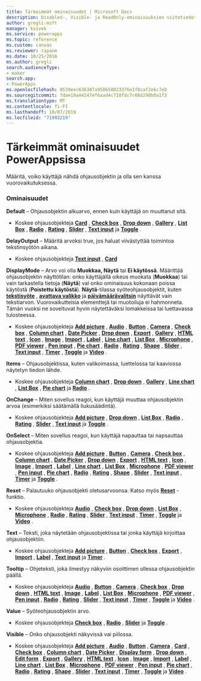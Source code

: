 ```yaml
---
title: Tärkeimmät ominaisuudet | Microsoft Docs
description: Disabled-, Visible- ja ReadOnly-ominaisuuksien viitetiedot
author: gregli-msft
manager: kvivek
ms.service: powerapps
ms.topic: reference
ms.custom: canvas
ms.reviewer: tapanm
ms.date: 10/25/2016
ms.author: gregli
search.audienceType:
- maker
search.app:
- PowerApps
ms.openlocfilehash: 0539eec636307a958658023376e1f8caf2e6c7eb
ms.sourcegitcommit: 7dae19a44247ef6aad4c718fdc7c68d298b0a1f3
ms.translationtype: MT
ms.contentlocale: fi-FI
ms.lasthandoff: 10/07/2019
ms.locfileid: "71993219"
---
```

# <a name="core-properties-in-powerapps"></a>Tärkeimmät ominaisuudet PowerAppsissa
Määritä, voiko käyttäjä nähdä ohjausobjektin ja olla sen kanssa vuorovaikutuksessa.

### <a name="properties"></a>Ominaisuudet
**Default** – Ohjausobjektin alkuarvo, ennen kuin käyttäjä on muuttanut sitä.

* Koskee ohjausobjekteja **[Card](control-card.md)** , **[Check box](control-check-box.md)** , **[Drop down](control-drop-down.md)** , **[Gallery](control-gallery.md)** , **[List Box](control-list-box.md)** , **[Radio](control-radio.md)** , **[Rating](control-rating.md)** , **[Slider](control-slider.md)** , **[Text input](control-text-input.md)** ja **[Toggle](control-toggle.md)** .

**DelayOutput** – Määritä arvoksi true, jos haluat viivästyttää toimintoa tekstinsyötön aikana.

* Koskee ohjausobjekteja **[Text input](control-text-input.md)** , **[Card](control-card.md)**

**DisplayMode** – Arvo voi olla **Muokkaa, Näytä** tai **Ei käytössä**. Määrittää ohjausobjektin näyttötilan: onko käyttäjällä oikeus muokata (**Muokkaa**) tai vain tarkastella tietoja (**Näytä**) vai onko ominaisuus kokonaan poissa käytöstä (**Poistettu käytöstä**).  **Näytä**-tilassa syöteohjausobjektit, kuten **[tekstisyöte](control-text-input.md)** ,  **[avattava valikko](control-drop-down.md)** ja **[päivämäärävalitsin](control-date-picker.md)** näyttävät vain tekstiarvon. Vuorovaikutteisia elementtejä tai muotoiluja ei hahmonneta.  Tämän vuoksi ne soveltuvat hyvin näytettäväksi lomakkeissa tai luettavassa tulosteessa.

* Koskee ohjausobjekteja **[Add picture](control-add-picture.md)** , **[Audio](control-audio-video.md)** , **[Button](control-button.md)** , **[Camera](control-camera.md)** , **[Check box](control-check-box.md)** , **[Column chart](control-column-line-chart.md)** , **[Date Picker](control-date-picker.md)** , **[Drop down](control-drop-down.md)** , **[Export](control-export-import.md)** , **[Gallery](control-gallery.md)** , **[HTML text](control-html-text.md)** , **[Icon](control-shapes-icons.md)** , **[Image](control-image.md)** , **[Import](control-export-import.md)** , **[Label](control-text-box.md)** , **[Line chart](control-column-line-chart.md)** , **[List Box](control-list-box.md)** , **[Microphone](control-microphone.md)** , **[PDF viewer](control-pdf-viewer.md)** , **[Pen input](control-pen-input.md)** , **[Pie chart](control-pie-chart.md)** , **[Radio](control-radio.md)** , **[Rating](control-rating.md)** , **[Shape](control-shapes-icons.md)** , **[Slider](control-slider.md)** , **[Text input](control-text-input.md)** , **[Timer](control-timer.md)** , **[Toggle](control-toggle.md)** ja **[Video](control-audio-video.md)** .

**Items** – Ohjausobjektissa, kuten valikoimassa, luettelossa tai kaaviossa näytetyn tiedon lähde.

* Koskee ohjausobjekteja **[Column chart](control-column-line-chart.md)** , **[Drop down](control-drop-down.md)** , **[Gallery](control-gallery.md)** , **[Line chart](control-column-line-chart.md)** , **[List Box](control-list-box.md)** , **[Pie chart](control-pie-chart.md)** ja **[Radio](control-radio.md)** .

**OnChange** – Miten sovellus reagoi, kun käyttäjä muuttaa ohjausobjektin arvoa (esimerkiksi säätämällä liukusäädintä).

* Koskee ohjausobjekteja **[Add picture](control-add-picture.md)** , **[Drop down](control-drop-down.md)** , **[List Box](control-list-box.md)** , **[Radio](control-radio.md)** , **[Rating](control-rating.md)** , **[Slider](control-slider.md)** , **[Text input](control-text-input.md)** ja **[Toggle](control-toggle.md)** .

**OnSelect** – Miten sovellus reagoi, kun käyttäjä napauttaa tai napsauttaa ohjausobjektia.

* Koskee ohjausobjekteja **[Add picture](control-add-picture.md)** , **[Button](control-button.md)** , **[Camera](control-camera.md)** , **[Check box](control-check-box.md)** , **[Column chart](control-column-line-chart.md)** , **[Date Picker](control-date-picker.md)** , **[Drop down](control-drop-down.md)** , **[Export](control-export-import.md)** , **[HTML text](control-html-text.md)** , **[Icon](control-shapes-icons.md)** , **[Image](control-image.md)** , **[Import](control-export-import.md)** , **[Label](control-text-box.md)** , **[Line chart](control-column-line-chart.md)** , **[List Box](control-list-box.md)** , **[Microphone](control-microphone.md)** , **[PDF viewer](control-pdf-viewer.md)** , **[Pen input](control-pen-input.md)** , **[Pie chart](control-pie-chart.md)** , **[Radio](control-radio.md)** , **[Rating](control-rating.md)** , **[Shape](control-shapes-icons.md)** , **[Slider](control-slider.md)** , **[Text input](control-text-input.md)** , **[Timer](control-timer.md)** ja **[Toggle](control-toggle.md)** .

**Reset** – Palautuuko ohjausobjekti oletusarvoonsa.  Katso myös **[Reset](../functions/function-reset.md)** -funktio.

* Koskee ohjausobjekteja **[Audio](control-audio-video.md)** , **[Check box](control-check-box.md)** , **[Drop down](control-drop-down.md)** , **[List Box](control-list-box.md)** , **[Microphone](control-microphone.md)** , **[Radio](control-radio.md)** , **[Rating](control-rating.md)** , **[Slider](control-slider.md)** , **[Text input](control-text-input.md)** , **[Timer](control-timer.md)** , **[Toggle](control-toggle.md)** ja **[Video](control-audio-video.md)** .

**Text** – Teksti, joka näytetään ohjausobjektissa tai jonka käyttäjä kirjoittaa ohjausobjektiin.

* Koskee ohjausobjekteja **[Add picture](control-add-picture.md)** , **[Button](control-button.md)** , **[Check box](control-check-box.md)** , **[Export](control-export-import.md)** , **[Import](control-export-import.md)** , **[Label](control-text-box.md)** , **[Text input](control-text-input.md)** ja **[Timer](control-timer.md)** .

**Tooltip** – Ohjeteksti, joka ilmestyy näkyviin osoittimen ollessa ohjausobjektin päällä.

* Koskee ohjausobjekteja **[Audio](control-audio-video.md)** , **[Button](control-button.md)** , **[Camera](control-camera.md)** , **[Check box](control-check-box.md)** , **[Drop down](control-drop-down.md)** , **[HTML text](control-html-text.md)** , **[Image](control-image.md)** , **[Label](control-text-box.md)** , **[List Box](control-list-box.md)** , **[Microphone](control-microphone.md)** , **[PDF viewer](control-pdf-viewer.md)** , **[Pen input](control-pen-input.md)** , **[Radio](control-radio.md)** , **[Rating](control-rating.md)** , **[Slider](control-slider.md)** , **[Text input](control-text-input.md)** , **[Timer](control-timer.md)** , **[Toggle](control-toggle.md)** ja **[Video](control-audio-video.md)** .

**Value** – Syöteohjausobjektin arvo.

* Koskee ohjausobjekteja **[Check box](control-check-box.md)** , **[Radio](control-radio.md)** , **[Slider](control-slider.md)** ja **[Toggle](control-toggle.md)** .

**Visible** – Onko ohjausobjekti näkyvissä vai piilossa.

* Koskee ohjausobjekteja **[Add picture](control-add-picture.md)** , **[Audio](control-audio-video.md)** , **[Button](control-button.md)** , **[Camera](control-camera.md)** , **[Card](control-card.md)** , **[Check box](control-check-box.md)** , **[Column chart](control-column-line-chart.md)** , **[Date Picker](control-date-picker.md)** , **[Display form](control-form-detail.md)** , **[Drop down](control-drop-down.md)** , **[Edit form](control-form-detail.md)** , **[Export](control-export-import.md)** , **[Gallery](control-gallery.md)** , **[HTML text](control-html-text.md)** , **[Icon](control-shapes-icons.md)** , **[Image](control-image.md)** , **[Import](control-export-import.md)** , **[Label](control-text-box.md)** , **[Line chart](control-column-line-chart.md)** , **[List Box](control-list-box.md)** , **[Microphone](control-microphone.md)** , **[PDF viewer](control-pdf-viewer.md)** , **[Pen input](control-pen-input.md)** , **[Pie chart](control-pie-chart.md)** , **[Radio](control-radio.md)** , **[Rating](control-rating.md)** , **[Shape](control-shapes-icons.md)** , **[Slider](control-slider.md)** , **[Text input](control-text-input.md)** , **[Timer](control-timer.md)** , **[Toggle](control-toggle.md)** ja **[Video](control-audio-video.md)** .

